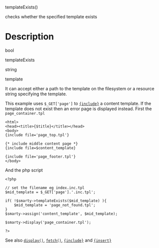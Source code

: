 templateExists()

checks whether the specified template exists

Description
===========

bool

templateExists

string

template

It can accept either a path to the template on the filesystem or a
resource string specifying the template.

This example uses `$_GET['page']` to
[`{include}`](#language.function.include) a content template. If the
template does not exist then an error page is displayed instead. First
the `page_container.tpl`


    <html>
    <head><title>{$title}</title></head>
    <body>
    {include file='page_top.tpl'}

    {* include middle content page *}
    {include file=$content_template}

    {include file='page_footer.tpl'}
    </body>

      

And the php script


    <?php

    // set the filename eg index.inc.tpl
    $mid_template = $_GET['page'].'.inc.tpl';

    if( !$smarty->templateExists($mid_template) ){
        $mid_template = 'page_not_found.tpl';
    }
    $smarty->assign('content_template', $mid_template);

    $smarty->display('page_container.tpl');

    ?>

      

See also [`display()`](#api.display), [`fetch()`](#api.fetch),
[`{include}`](#language.function.include) and
[`{insert}`](#language.function.insert)
